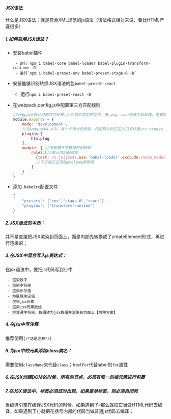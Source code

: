 #### JSX语法

什么是JSX语法：就是符合XML规范的js语法（语法格式相对来说，要比HTML严谨很多）

##### 1.如何启用JSX语法？

- 安装babel插件

       - 运行`npm i babel-core babel-loader babel-plugin-transform-runtime -D`
       - 运行`npm i babel-preset-env babel-preset-stage-0 -D`

- 安装能够识别转换JSX语法的包`babel-preset-react`

  - 运行`npm i babel-preset-react -D`

- 在webpack.config.js中配置第三方匹配规则

  ````js
  //webpack默认只能打包处理.js后缀名类型的文件，像.png,.vue无法主动处理，需要配置第三方的loader
  module.exports = {
      mode: 'development',
      //在webpack4.x中，有一个很大的特性，约定默认的打包入口文件是src->index.js
      plugins:[
          htmlplug
      ],
      module: { //所有第三方模块匹配规则
          rules:[//第三方匹配规则
            {test: /\.js|jsx$/,use:'babel-loader',exclude:/node_modules/}
            //千万别忘记添加exclude排除项
          ]
      }   
  }
  ````

- 添加`.babelrc`配置文件

  ````js
  {
      "presets": ["env","stage-0","react"],
      "plugins": ["transform-runtime"]
  }
  ````

##### 2.JSX语法的本质：

并不是直接把JSX渲染到页面上，而是内部先转换成了createElement形式，再进行渲染的；

##### 3.在JSX中混合写入js表达式：

在jsx语法中，要把js代码写到`{}`中

     - 渲染数字
     - 渲染字符串
     - 渲染布尔值
     - 为属性绑定值
     - 渲染jsx元素
     - 渲染jsx元素数组
     - 将普通字符串，数组转为jsx数组并渲染到页面上【两种方案】

##### 4.在jsx中写注释

推荐使用`{/*这是注释*/}`

##### 5.为jsx中的元素添加class类名：

需要使用`className`来代替`class`；`htmlFor`代替label的`for`属性

##### 6.在JSX创建DOM的时候，所有的节点，必须有唯一的根元素进行包裹

##### 7.在JSX语法中，标签必须成对出现，如果是单标签，则必须自闭和

当编译引擎在编译JSX代码的时候，如果遇到了`<`那么就把它当做HTML代码去编译，如果遇到了`{}`就把花括号内部的代码当做普通js代码去编译；